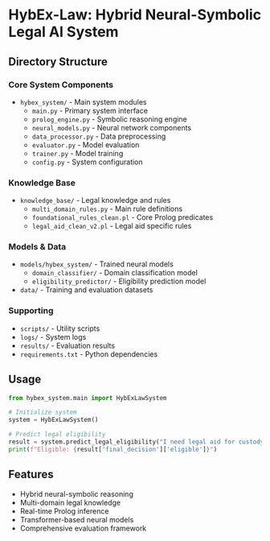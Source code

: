 # HybEx-Law: Hybrid Neural-Symbolic Legal AI System

## Directory Structure

### Core System Components
- `hybex_system/` - Main system modules
  - `main.py` - Primary system interface
  - `prolog_engine.py` - Symbolic reasoning engine  
  - `neural_models.py` - Neural network components
  - `data_processor.py` - Data preprocessing
  - `evaluator.py` - Model evaluation
  - `trainer.py` - Model training
  - `config.py` - System configuration

### Knowledge Base
- `knowledge_base/` - Legal knowledge and rules
  - `multi_domain_rules.py` - Main rule definitions
  - `foundational_rules_clean.pl` - Core Prolog predicates
  - `legal_aid_clean_v2.pl` - Legal aid specific rules

### Models & Data
- `models/hybex_system/` - Trained neural models
  - `domain_classifier/` - Domain classification model
  - `eligibility_predictor/` - Eligibility prediction model
- `data/` - Training and evaluation datasets

### Supporting
- `scripts/` - Utility scripts
- `logs/` - System logs
- `results/` - Evaluation results
- `requirements.txt` - Python dependencies

## Usage

```python
from hybex_system.main import HybExLawSystem

# Initialize system
system = HybExLawSystem()

# Predict legal eligibility
result = system.predict_legal_eligibility("I need legal aid for custody case")
print(f"Eligible: {result['final_decision']['eligible']}")
```

## Features
- Hybrid neural-symbolic reasoning
- Multi-domain legal knowledge
- Real-time Prolog inference  
- Transformer-based neural models
- Comprehensive evaluation framework

